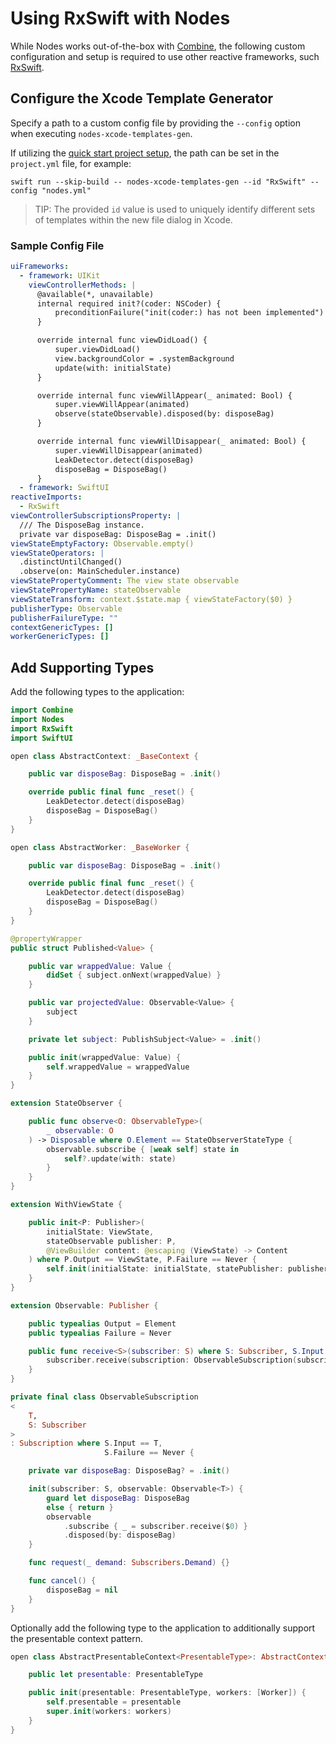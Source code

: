 # Using RxSwift with Nodes

While Nodes works out-of-the-box with [Combine](https://developer.apple.com/documentation/combine), the following custom configuration and setup is required to use other reactive frameworks, such [RxSwift](https://github.com/ReactiveX/RxSwift).

## Configure the Xcode Template Generator

Specify a path to a custom config file by providing the `--config` option when executing `nodes-xcode-templates-gen`.

If utilizing the [quick start project setup](https://github.com/TinderApp/Nodes#quick-start), the path can be set in the `project.yml` file, for example:

```
swift run --skip-build -- nodes-xcode-templates-gen --id "RxSwift" --config "nodes.yml"
```

> TIP: The provided `id` value is used to uniquely identify different sets of templates within the new file dialog in Xcode.

### Sample Config File

```yaml
uiFrameworks:
  - framework: UIKit
    viewControllerMethods: |
      @available(*, unavailable)
      internal required init?(coder: NSCoder) {
          preconditionFailure("init(coder:) has not been implemented")
      }

      override internal func viewDidLoad() {
          super.viewDidLoad()
          view.backgroundColor = .systemBackground
          update(with: initialState)
      }

      override internal func viewWillAppear(_ animated: Bool) {
          super.viewWillAppear(animated)
          observe(stateObservable).disposed(by: disposeBag)
      }

      override internal func viewWillDisappear(_ animated: Bool) {
          super.viewWillDisappear(animated)
          LeakDetector.detect(disposeBag)
          disposeBag = DisposeBag()
      }
  - framework: SwiftUI
reactiveImports:
  - RxSwift
viewControllerSubscriptionsProperty: |
  /// The DisposeBag instance.
  private var disposeBag: DisposeBag = .init()
viewStateEmptyFactory: Observable.empty()
viewStateOperators: |
  .distinctUntilChanged()
  .observe(on: MainScheduler.instance)
viewStatePropertyComment: The view state observable
viewStatePropertyName: stateObservable
viewStateTransform: context.$state.map { viewStateFactory($0) }
publisherType: Observable
publisherFailureType: ""
contextGenericTypes: []
workerGenericTypes: []
```

## Add Supporting Types

Add the following types to the application:

```swift
import Combine
import Nodes
import RxSwift
import SwiftUI

open class AbstractContext: _BaseContext {

    public var disposeBag: DisposeBag = .init()

    override public final func _reset() {
        LeakDetector.detect(disposeBag)
        disposeBag = DisposeBag()
    }
}

open class AbstractWorker: _BaseWorker {

    public var disposeBag: DisposeBag = .init()

    override public final func _reset() {
        LeakDetector.detect(disposeBag)
        disposeBag = DisposeBag()
    }
}

@propertyWrapper
public struct Published<Value> {

    public var wrappedValue: Value {
        didSet { subject.onNext(wrappedValue) }
    }

    public var projectedValue: Observable<Value> {
        subject
    }

    private let subject: PublishSubject<Value> = .init()

    public init(wrappedValue: Value) {
        self.wrappedValue = wrappedValue
    }
}

extension StateObserver {

    public func observe<O: ObservableType>(
        _ observable: O
    ) -> Disposable where O.Element == StateObserverStateType {
        observable.subscribe { [weak self] state in
            self?.update(with: state)
        }
    }
}

extension WithViewState {

    public init<P: Publisher>(
        initialState: ViewState,
        stateObservable publisher: P,
        @ViewBuilder content: @escaping (ViewState) -> Content
    ) where P.Output == ViewState, P.Failure == Never {
        self.init(initialState: initialState, statePublisher: publisher, content: content)
    }
}

extension Observable: Publisher {

    public typealias Output = Element
    public typealias Failure = Never

    public func receive<S>(subscriber: S) where S: Subscriber, S.Input == Element, S.Failure == Never {
        subscriber.receive(subscription: ObservableSubscription(subscriber: subscriber, observable: self))
    }
}

private final class ObservableSubscription
<
    T,
    S: Subscriber
>
: Subscription where S.Input == T,
                     S.Failure == Never {

    private var disposeBag: DisposeBag? = .init()

    init(subscriber: S, observable: Observable<T>) {
        guard let disposeBag: DisposeBag
        else { return }
        observable
            .subscribe { _ = subscriber.receive($0) }
            .disposed(by: disposeBag)
    }

    func request(_ demand: Subscribers.Demand) {}

    func cancel() {
        disposeBag = nil
    }
}
```

Optionally add the following type to the application to additionally support the presentable context pattern.

```swift
open class AbstractPresentableContext<PresentableType>: AbstractContext {

    public let presentable: PresentableType

    public init(presentable: PresentableType, workers: [Worker]) {
        self.presentable = presentable
        super.init(workers: workers)
    }
}
```
